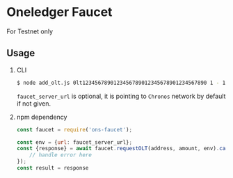 # Oneledger Faucet
For Testnet only

## Usage

1. CLI 
    ```bash
    $ node add_olt.js 0lt1234567890123456789012345678901234567890 1 - 10000 faucet_server_url
    ```
    `faucet_server_url` is optional, it is pointing to `Chronos` network by default if not given.

2. npm dependency 
    ```javascript 1.8
    const faucet = require('ons-faucet'); 
    
   const env = {url: faucet_server_url};
    const {response} = await faucet.requestOLT(address, amount, env).catch(error => {
        // handle error here  
    });
    const result = response
    ```




